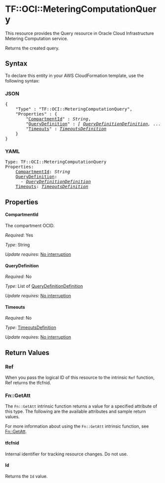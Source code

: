 # TF::OCI::MeteringComputationQuery

This resource provides the Query resource in Oracle Cloud Infrastructure Metering Computation service.

Returns the created query.

## Syntax

To declare this entity in your AWS CloudFormation template, use the following syntax:

### JSON

<pre>
{
    "Type" : "TF::OCI::MeteringComputationQuery",
    "Properties" : {
        "<a href="#compartmentid" title="CompartmentId">CompartmentId</a>" : <i>String</i>,
        "<a href="#querydefinition" title="QueryDefinition">QueryDefinition</a>" : <i>[ <a href="querydefinitiondefinition.md">QueryDefinitionDefinition</a>, ... ]</i>,
        "<a href="#timeouts" title="Timeouts">Timeouts</a>" : <i><a href="timeoutsdefinition.md">TimeoutsDefinition</a></i>
    }
}
</pre>

### YAML

<pre>
Type: TF::OCI::MeteringComputationQuery
Properties:
    <a href="#compartmentid" title="CompartmentId">CompartmentId</a>: <i>String</i>
    <a href="#querydefinition" title="QueryDefinition">QueryDefinition</a>: <i>
      - <a href="querydefinitiondefinition.md">QueryDefinitionDefinition</a></i>
    <a href="#timeouts" title="Timeouts">Timeouts</a>: <i><a href="timeoutsdefinition.md">TimeoutsDefinition</a></i>
</pre>

## Properties

#### CompartmentId

The compartment OCID.

_Required_: Yes

_Type_: String

_Update requires_: [No interruption](https://docs.aws.amazon.com/AWSCloudFormation/latest/UserGuide/using-cfn-updating-stacks-update-behaviors.html#update-no-interrupt)

#### QueryDefinition

_Required_: No

_Type_: List of <a href="querydefinitiondefinition.md">QueryDefinitionDefinition</a>

_Update requires_: [No interruption](https://docs.aws.amazon.com/AWSCloudFormation/latest/UserGuide/using-cfn-updating-stacks-update-behaviors.html#update-no-interrupt)

#### Timeouts

_Required_: No

_Type_: <a href="timeoutsdefinition.md">TimeoutsDefinition</a>

_Update requires_: [No interruption](https://docs.aws.amazon.com/AWSCloudFormation/latest/UserGuide/using-cfn-updating-stacks-update-behaviors.html#update-no-interrupt)

## Return Values

### Ref

When you pass the logical ID of this resource to the intrinsic `Ref` function, Ref returns the tfcfnid.

### Fn::GetAtt

The `Fn::GetAtt` intrinsic function returns a value for a specified attribute of this type. The following are the available attributes and sample return values.

For more information about using the `Fn::GetAtt` intrinsic function, see [Fn::GetAtt](https://docs.aws.amazon.com/AWSCloudFormation/latest/UserGuide/intrinsic-function-reference-getatt.html).

#### tfcfnid

Internal identifier for tracking resource changes. Do not use.

#### Id

Returns the <code>Id</code> value.

